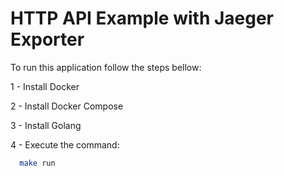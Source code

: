 # HTTP API Example with Jaeger Exporter

To run this application follow the steps bellow:

1 - Install Docker

2 - Install Docker Compose

3 - Install Golang

4 - Execute the command:

  ```bash
    make run
  ```